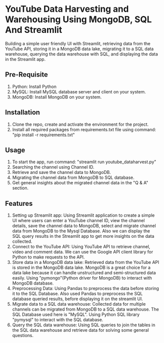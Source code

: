 # YouTube Data Harvesting and Warehousing Using MongoDB, SQL And Streamlit
Building a simple user friendly UI with Streamlit, retrieving data from the YouTube API, storing it in a MongoDB data lake, migrating it to a SQL data warehouse, querying the data warehouse with SQL, and displaying the data in the Streamlit app.

## Pre-Requisite
1) Python: Install Python
2) MySQL: Install MySQL database server and client on your system.
3) MongoDB: Install MongoDB on your system.

## Installation
1) Clone the repo, create and activate the environment for the project.
2) Install all required packages from requirements.txt file using command: "pip install -r requirements.txt"

## Usage
1) To start the app, run command: "streamlit run youtube_dataharvest.py"
2) Searching the channel using Channel ID.
3) Retrieve and save the channel data to MongoDB.
4) Migrating the channel data from MongoDB to SQL database.
5) Get general insights about the migrated channel data in the "Q & A" section.

## Features
1) Setting up Streamlit app: Using Streamlit application to create a simple UI where users can enter a YouTube channel ID, view the channel details, save the channel data to MongoDB, select and migrate channel data from MongoDB to the Mysql Database. Also we can display the SQL query results in the Streamlit app to get more insights on the data collected.
2) Connect to the YouTube API: Using YouTube API to retrieve channel, video and comment data. We can use the Google API client library for Python to make requests to the API.
3) Store data in a MongoDB data lake: Retrieved data from the YouTube API is stored in the MongoDB data lake. MongoDB is a great choice for a data lake because it can handle unstructured and semi-structured data easily. Using "pymongo"(Python driver for MongoDB) to interact with MongoDB database.
4) Preprocessing Data: Using Pandas to preprocess the data before storing it to the SQL Database. Also used Pandas to preprocess the SQL database queried results, before displaying it on the streamlit UI.
5) Migrate data to a SQL data warehouse: Collected data for multiple channels can be migrated from MongoDB to a SQL data warehouse. The SQL Database used here is "MySQL". Using Python SQL library  "pymysql" to interact with the SQL database.
6) Query the SQL data warehouse: Using SQL queries to join the tables in the SQL data warehouse and retrieve data for solving some general questions.
